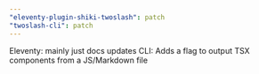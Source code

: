 ```yaml
---
"eleventy-plugin-shiki-twoslash": patch
"twoslash-cli": patch
---
```


Eleventy: mainly just docs updates
CLI: Adds a flag to output TSX components from a JS/Markdown file
